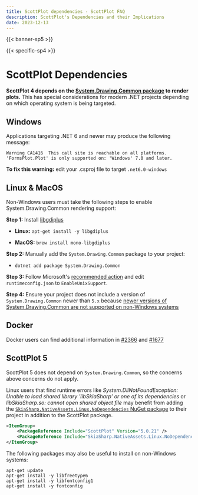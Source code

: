 ```yaml
---
title: ScottPlot dependencies - ScottPlot FAQ
description: ScottPlot's Dependencies and their Implications
date: 2023-12-13
---
```


{{< banner-sp5 >}}

{{< specific-sp4 >}}

# ScottPlot Dependencies

**ScottPlot 4 depends on the [System.Drawing.Common package](https://www.nuget.org/packages/System.Drawing.Common/) to render plots.** This has special considerations for modern .NET projects depending on which operating system is being targeted.

## Windows

Applications targeting .NET 6 and newer may produce the following message:

```
Warning	CA1416	This call site is reachable on all platforms. 
'FormsPlot.Plot' is only supported on: 'Windows' 7.0 and later.	
```

**To fix this warning:** edit your .csproj file to target `.net6.0-windows`

## Linux & MacOS

Non-Windows users must take the following steps to enable System.Drawing.Common rendering support:

**Step 1:** Install [libgdiplus](https://www.mono-project.com/docs/gui/libgdiplus/)

* **Linux:** `apt-get install -y libgdiplus`

* **MacOS:** `brew install mono-libgdiplus`

**Step 2:** Manually add the `System.Drawing.Common` package to your project:

* `dotnet add package System.Drawing.Common`

**Step 3:** Follow Microsoft's [recommended action](https://docs.microsoft.com/en-us/dotnet/core/compatibility/core-libraries/6.0/system-drawing-common-windows-only#recommended-action) and edit `runtimeconfig.json` to `EnableUnixSupport`.

**Step 4:** Ensure your project does not include a version of `System.Drawing.Common` newer than `5.x` because [newer versions of System.Drawing.Common are not supported on non-Windows systems](https://learn.microsoft.com/en-us/dotnet/core/compatibility/core-libraries/6.0/system-drawing-common-windows-only)

## Docker

Docker users can find additional information in [#2366](https://github.com/ScottPlot/ScottPlot/issues/2366) and [#1677](https://github.com/ScottPlot/ScottPlot/issues/1677)

## ScottPlot 5

ScottPlot 5 does not depend on `System.Drawing.Common`, so the concerns above concerns do not apply.

Linux users that find runtime errors like _System.DllNotFoundException: Unable to load shared library 'libSkiaSharp' or one of its dependencies_ or _libSkiaSharp.so: cannot open shared object file_ may benefit from adding the [`SkiaSharp.NativeAssets.Linux.NoDependencies` NuGet package](https://www.nuget.org/packages/SkiaSharp.NativeAssets.Linux.NoDependencies/) to their project in addition to the ScottPlot package.

```xml
<ItemGroup>
    <PackageReference Include="ScottPlot" Version="5.0.21" />
    <PackageReference Include="SkiaSharp.NativeAssets.Linux.NoDependencies" Version="2.*" />
</ItemGroup>
```

The following packages may also be useful to install on non-Windows systems:

```
apt-get update
apt-get install -y libfreetype6
apt-get install -y libfontconfig1
apt-get install -y fontconfig
```
